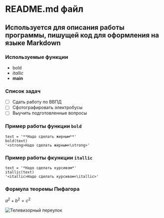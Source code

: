 # README.md файл
## Используется для описания работы программы, пишущей код для оформления на языке Markdown
### Используемые функции
* bold
* *itallic*
* **main**
### Список задач
* [ ] Сдать работу по ВВПД
* [ ] Сфотографировать электробусы
* [ ] Выучить подготовленные вопросы
### Пример работы функции ```bold```
```
text = '**Надо сделать жирным**'
bold(text)
'<strong>Надо сделать жирным<\strong>'
```
### Пример работы фкункции ```itallic```
```
text = '*Надо сделать курсивом*'
itallic(text)
'<itallic>Надо сделать курсивом<\itallic>'
```
### Формула теоремы Пифагора
$a^2 + b^2 = c^2$

![Телевизорный переулок](https://transphoto.org/photo/18/60/50/1860506.jpg)
